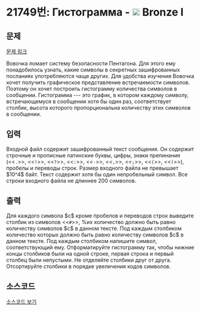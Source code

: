 # 21749번: Гистограмма - <img src="https://static.solved.ac/tier_small/5.svg" style="height:20px" /> Bronze I

<!-- performance -->

<!-- 문제 제출 후 깃허브에 푸시를 했을 때 제출한 코드의 성능이 입력될 공간입니다.-->

<!-- end -->

## 문제

[문제 링크](https://boj.kr/21749)


<p>Вовочка ломает систему безопасности Пентагона. Для этого ему понадобилось узнать, какие символы в секретных зашифрованных посланиях употребляются чаще других. Для удобства изучения Вовочка хочет получить графическое представление встречаемости символов. Поэтому он хочет построить гистограмму количества символов в сообщении. Гистограмма --- это график, в котором каждому символу, встречающемуся в сообщении хотя бы один раз, соответствует столбик, высота которого пропорциональна количеству этих символов в сообщении.</p>



## 입력


<p>Входной файл содержит зашифрованный текст сообщения. Он содержит строчные и прописные латинские буквы, цифры, знаки препинания (&lt;&lt;<code>.</code>&gt;&gt;, &lt;&lt;<code>!</code>&gt;&gt;, &lt;&lt;<code>?</code>&gt;&gt;, &lt;&lt;<code>:</code>&gt;&gt;, &lt;&lt;<code>-</code>&gt;&gt;, &lt;&lt;<code>,</code>&gt;&gt;, &lt;&lt;<code>;</code>&gt;&gt;, &lt;&lt;<code>(</code>&gt;&gt;, &lt;&lt;<code>)</code>&gt;&gt;), пробелы и переводы строк. Размер входного файла не превышает $10^4$ байт. Текст содержит хотя бы один непробельный символ. Все строки входного файла не длиннее 200 символов.</p>



## 출력


<p>Для каждого символа $c$ кроме пробелов и переводов строк выведите столбик из символов &lt;&lt;<code>#</code>&gt;&gt;, %их количество должно быть равно количеству символов $c$ в данном тексте. Под каждым столбиком количество которых должно быть равно количеству символов $c$ в данном тексте. Под каждым столбиком напишите символ, соответствующий ему. Отформатируйте гистограмму так, чтобы нижние концы столбиков были на одной строке, первая строка и первый столбец были непустыми. Не отделяйте столбики друг от друга. Отсортируйте столбики в порядке увеличения кодов символов.&nbsp;</p>



## 소스코드

[소스코드 보기](Гистограмма.cpp)